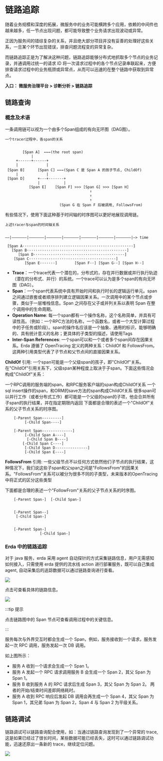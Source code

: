 # 链路追踪

随着业务规模和深度的拓展，微服务中的业务可能横跨多个应用，依赖的中间件也越来越多，任一节点出现问题，都可能导致整个业务请求出现波动或异常。

正因为服务间的错综复杂的关系，并且绝大部分项目并没有妥善的处理好这些关系，一旦某个环节出现错误，排查问题流程变的异常复杂。

而链路追踪正是为了解决这种问题，链路追踪能够分布式地抓取多个节点的业务记录，并通调用过统一的请求 ID 将一次请求过程中的各个节点记录串联起来，方便排查请求过程中的业务瓶颈或异常点，从而可以迅速的在整个链路中获取到异常点。

**入口： 微服务治理平台 > 诊断分析 > 链路追踪**

## 链路查询

### 概念及术语

一条调用链可以视为一个由多个Span组成的有向无环图（DAG图）。
```
一个tracer过程中，各span的关系


        [Span A]  ←←←(the root span)
            |
     +------+------+
     |             |
 [Span B]      [Span C] ←←←(Span C 是 Span A 的孩子节点, ChildOf)
     |             |
 [Span D]      +---+-------+
               |           |
           [Span E]    [Span F] >>> [Span G] >>> [Span H]
                                       ↑
                                       ↑
                                       ↑
                         (Span G 在 Span F 后被调用, FollowsFrom)
```
有些情况下，使用下面这种基于时间轴的时序图可以更好地展现调用链。
```
上述tracer与span的时间轴关系


––|–––––––|–––––––|–––––––|–––––––|–––––––|–––––––|–––––––|–> time

 [Span A···················································]
   [Span B··············································]
      [Span D··········································]
    [Span C········································]
         [Span E·······]        [Span F··] [Span G··] [Span H··]
```

* **Trace**：一个trace代表一个潜在的，分布式的，存在并行数据或并行执行轨迹（潜在的分布式、并行）的系统。一个trace可以认为是多个span的有向无环图（DAG）。
* **Span**：一个span代表系统中具有开始时间和执行时长的逻辑运行单元。span之间通过嵌套或者顺序排列建立逻辑因果关系。一次调用中的某个节点或步骤，类似于一层堆栈信息。Span 之间存在父子或并列关系以表明 Span 在整个调用中的生命周期。
* **Operation Name**: 每一个span都有一个操作名称，这个名称简单，并具有可读性高。（例如：一个RPC方法的名称，一个函数名，或者一个大型计算过程中的子任务或阶段）。span的操作名应该是一个抽象、通用的标识，能够明确的、具有统计意义的名称；更具体的子类型的描述，请使用Tags
* **Inter-Span References**: 一个span可以和一个或者多个span间存在因果关系。Erda 遵循了 OpenTracing 定义的两种关系：ChildOf 和 FollowsFrom。这两种引用类型代表了子节点和父节点间的直接因果关系。

**ChildOf** 引用: 一个span可能是一个父级span的孩子，即"ChildOf"关系。在"ChildOf"引用关系下，父级span某种程度上取决于子span。下面这些情况会构成"ChildOf"关系：

一个RPC调用的服务端的span，和RPC服务客户端的span构成ChildOf关系
一个sql insert操作的span，和ORM的save方法的span构成ChildOf关系
很多span可以并行工作（或者分布式工作）都可能是一个父级的span的子项，他会合并所有子span的执行结果，并在指定期限内返回
下面都是合理的表述一个"ChildOf"关系的父子节点关系的时序图。
```
    [-Parent Span---------]
         [-Child Span----]

    [-Parent Span--------------]
         [-Child Span A----]
          [-Child Span B----]
        [-Child Span C----]
         [-Child Span D---------------]
         [-Child Span E----]
```
**FollowsFrom** 引用: 一些父级节点不以任何方式依然他们子节点的执行结果，这种情况下，我们说这些子span和父span之间是"FollowsFrom"的因果关系。"FollowsFrom"关系可以被分为很多不同的子类型，未来版本的OpenTracing中将正式的区分这些类型

下面都是合理的表述一个"FollowFrom"关系的父子节点关系的时序图。
```
    [-Parent Span-]  [-Child Span-]


    [-Parent Span--]
     [-Child Span-]


    [-Parent Span-]
                [-Child Span-]
```

### Erda 中的链路追踪

对于 java 服务，erda 采用 agent 自动探针的方式采集链路信息，用户无需感知如何接入，只需使用 erda 提供的流水线 action 进行部署服务，既可以自己集成 agent, 
自动采集后的追踪数据可以通过链路查询进行查看。

![](http://terminus-paas.oss-cn-hangzhou.aliyuncs.com/paas-doc/2022/01/29/6e37cc0b-3db0-41e6-99fc-8519702aaddd.png)

点击可查看具体的链路信息。

![](http://terminus-paas.oss-cn-hangzhou.aliyuncs.com/paas-doc/2022/01/29/f0c02fbf-7b9b-46e2-a36a-6e08aabee1da.png)

  :::tip 提示

  点击链路图中的 Span 节点可查看调用过程中的关键信息。

  :::

服务每次与外界交互时都会生成一个 Span，例如，服务接收到一个请求，服务发起一次 RPC 调用，服务发起一次 DB 调用。

如上图所示：

* 服务 A 收到一个请求会生成一个 Span 1。
* 服务 A 发起一个 RPC 请求调用服务 B 会生成一个 Span 2，其父 Span 为 Span 1。
* 服务 B 收到服务 A 的 RPC 请求后生成 Span 3，其父 Span 为 Span 2。 两者的开始/结束时间差即网络耗时。
* 服务 A 收到 RPC 响应后发起 DB 调用会再生成一个 Span 4，其父 Span 为 Span 1，其兄弟 Span 为 Span 2，Span 4 与 Span 2 为平级关系。

## 链路调试

链路调试可以链路查询配合使用，如：当通过链路查询发现到了一个异常的 trace, 这是如果已经过了很长时间，某些数据可能已经丢失，这时可以通过链路调试功能，迅速还原出一条新的 trace，继续定位问题。

![](http://terminus-paas.oss-cn-hangzhou.aliyuncs.com/paas-doc/2022/03/02/3767468a-9a47-4fc7-b02b-a0995e4abd2d.png)